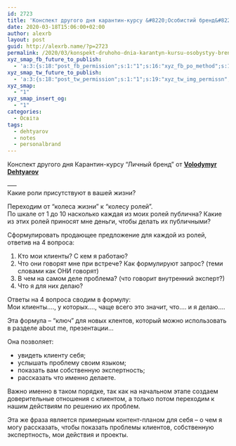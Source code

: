 ```yaml
---
id: 2723
title: 'Конспект другого дня карантин-курсу &#8220;Особистий бренд&#8221;'
date: 2020-03-18T15:06:00+02:00
author: alexrb
layout: post
guid: http://alexrb.name/?p=2723
permalink: /2020/03/konspekt-druhoho-dnia-karantyn-kursu-osobystyy-brend/
xyz_smap_fb_future_to_publish:
  - 'a:3:{s:18:"post_fb_permission";s:1:"1";s:16:"xyz_fb_po_method";s:1:"2";s:14:"xyz_fb_message";s:51:"{BLOG_TITLE} - {POST_TITLE}{POST_TITLE}{POST_TITLE}";}'
xyz_smap_tw_future_to_publish:
  - 'a:3:{s:18:"post_tw_permission";s:1:"1";s:19:"xyz_tw_img_permissn";s:1:"1";s:14:"xyz_tw_message";s:26:"{POST_TITLE} - {PERMALINK}";}'
xyz_smap:
  - "1"
xyz_smap_insert_og:
  - "1"
categories:
  - Освіта
tags:
  - dehtyarov
  - notes
  - personalbrand
---
```

Конспект другого дня Карантин-курсу &#8220;Личный бренд&#8221; от [**Volodymyr Dehtyarov**](https://www.facebook.com/vdehtyarov?__cft__[0]=AZXQ-7Mdn5KE88zd4dji-EqGZoiocl3CJ7Y2x_uGGHc7rQZaMNwqmoBTzY9o8xg9l_cFq8D8IVn-l_C18Dy_JsgZkOsU3MQcsl8DGTi7PdlPLw&__tn__=-]K-R)

&#8212;&#8211;  
Какие роли присутствуют в вашей жизни?

Переходим от &#8220;колеса жизни&#8221; к &#8220;колесу ролей&#8221;.  
По шкале от 1 до 10 насколько каждая из моих ролей публична? Какие из этих ролей приносят мне деньги, чтобы делать их публичными?

Сформулировать продающее предложение для каждой из ролей, ответив на 4 вопроса:  
1. Кто мои клиенты? С кем я работаю?  
2. Что они говорят мне при встрече? Как формулируют запрос? (теми словами как ОНИ говорят)  
3. В чем на самом деле проблема? (что говорит внутренний эксперт?)  
4. Что я для них делаю?

Ответы на 4 вопроса сводим в формулу:  
Мои клиенты&#8230;., у которых&#8230;., чаще всего это значит, что&#8230;. и я делаю&#8230;.

Эта формула &#8211; &#8220;ключ&#8221; для новых клентов, который можно использовать в разделе about me, презентации&#8230;

Она позволяет:

  * увидеть клиенту себя;
  * услышать проблему своим языком;
  * показать вам собственную экспертность;
  * рассказать что именно делаете.

Важно именно в таком порядке, так как на начальном этапе создаем доверительные отношения с клиентом, а только потом переходим к нашим действиям по решению их проблем.

Эта же фраза является примерным контент-планом для себя &#8211; о чем я могу рассказать, чтобы показать проблемы клиентов, собственную экспертность, мои действия и проекты.
